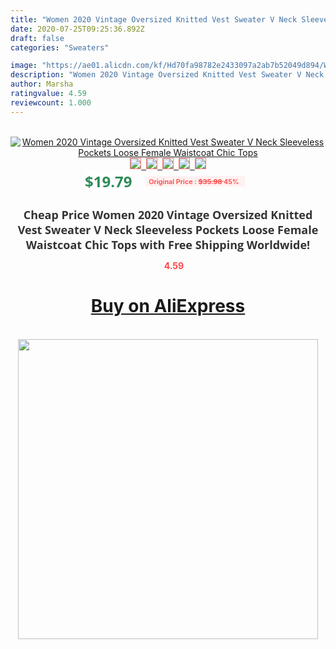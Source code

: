 ```yaml
---
title: "Women 2020 Vintage Oversized Knitted Vest Sweater V Neck Sleeveless Pockets Loose Female Waistcoat Chic Tops"
date: 2020-07-25T09:25:36.892Z
draft: false
categories: "Sweaters"

image: "https://ae01.alicdn.com/kf/Hd70fa98782e2433097a2ab7b52049d894/Women-2020-Vintage-Oversized-Knitted-Vest-Sweater-V-Neck-Sleeveless-Pockets-Loose-Female-Waistcoat-Chic-Tops.jpg"
description: "Women 2020 Vintage Oversized Knitted Vest Sweater V Neck Sleeveless Pockets Loose Female Waistcoat Chic Tops"
author: Marsha
ratingvalue: 4.59
reviewcount: 1.000
---
```

<br>
<div style="text-align: center;">
<a href="https://s.click.aliexpress.com/e/_AoDL0p" target="_blank" rel="nofollow noopener noreferrer"><img alt="Women 2020 Vintage Oversized Knitted Vest Sweater V Neck Sleeveless Pockets Loose Female Waistcoat Chic Tops" class="magnifier-image" src="https://ae01.alicdn.com/kf/Hd70fa98782e2433097a2ab7b52049d894/Women-2020-Vintage-Oversized-Knitted-Vest-Sweater-V-Neck-Sleeveless-Pockets-Loose-Female-Waistcoat-Chic-Tops.jpg_640x640.jpg">
<br>
<img style="border:1px solid salmon" src="https://ae01.alicdn.com/kf/Hd70fa98782e2433097a2ab7b52049d894/Women-2020-Vintage-Oversized-Knitted-Vest-Sweater-V-Neck-Sleeveless-Pockets-Loose-Female-Waistcoat-Chic-Tops.jpg_120x120.jpg">&nbsp;&nbsp;<img style="border:1px solid salmon" src="https://ae01.alicdn.com/kf/Hfb7e39dc135c48f89bdd78c4b9333753n/Women-2020-Vintage-Oversized-Knitted-Vest-Sweater-V-Neck-Sleeveless-Pockets-Loose-Female-Waistcoat-Chic-Tops.jpg_120x120.jpg">&nbsp;&nbsp;<img style="border:1px solid salmon" src="https://ae01.alicdn.com/kf/H1e0ffb305800432e9bf747e11e5733791/Women-2020-Vintage-Oversized-Knitted-Vest-Sweater-V-Neck-Sleeveless-Pockets-Loose-Female-Waistcoat-Chic-Tops.jpg_120x120.jpg">&nbsp;&nbsp;<img style="border:1px solid salmon" src="https://ae01.alicdn.com/kf/H6a65fc0e2d7e47e2b6246a0e38193214n/Women-2020-Vintage-Oversized-Knitted-Vest-Sweater-V-Neck-Sleeveless-Pockets-Loose-Female-Waistcoat-Chic-Tops.jpg_120x120.jpg">&nbsp;&nbsp;<img style="border:1px solid salmon" src="https://ae01.alicdn.com/kf/Hd632fad0e50740948fc38fc88c8b2086q/Women-2020-Vintage-Oversized-Knitted-Vest-Sweater-V-Neck-Sleeveless-Pockets-Loose-Female-Waistcoat-Chic-Tops.jpg_120x120.jpg"></a></div><br0>
<div style="text-align: center;"><span style="background-color: white; border: 0px; box-sizing: border-box; color: seagreen; display: inline-block; font-family: &quot;open sans&quot; , &quot;arial&quot; , &quot;helvetica&quot; , sans-serif , &quot;heiti&quot;; font-size: 24px; font-stretch: inherit; font-weight: 700; line-height: inherit; margin: 0px 10px 0px 0px; padding: 0px; vertical-align: middle;">$19.79 </span>
<span style="background: rgb(255 , 241 , 241); border-radius: 3px; border: 0px; box-sizing: border-box; color: #ff4747; display: inline-block; font-family: inherit; font-size: 12px; font-stretch: inherit; font-style: inherit; font-variant: inherit; font-weight: 600; line-height: inherit; margin: 0px; padding: 2px 5px; transform: scale(0.9); vertical-align: middle;">Original Price : <b style="text-decoration: line-through;">$35.98 </b> 45%&nbsp;&nbsp;</span></div>
<h1 style="color: #333333; display: inline-block; font-family: &quot;open sans&quot; , &quot;arial&quot; , &quot;helvetica&quot; , sans-serif , &quot;heiti&quot;; font-size: 18px; font-stretch: inherit; font-weight: 700; text-align: center;">Cheap Price Women 2020 Vintage Oversized Knitted Vest Sweater V Neck Sleeveless Pockets Loose Female Waistcoat Chic Tops with Free Shipping Worldwide!</h1>
<div style="color: #ff4747; text-align: center;">
<img src="https://4.bp.blogspot.com/-M0ZcTcb-5uY/XleCXlxnR4I/AAAAAAAAAEc/OrjgMkXV1oMQFaCRZj5HQwOCBcu3w1FegCPcBGAYYCw/s1600/star.png" style="height: 15px;">&nbsp;<b>4.59</b></div>
<div class="button_cont" align="center"><a class="buynow_a" href="https://s.click.aliexpress.com/e/_AoDL0p" target="_blank" rel="nofollow noopener noreferrer"><H1>Buy on AliExpress</H1></a></div><br>
<div class="separator" style="clear: both; text-align: center;">
<img src="https://lh3.googleusercontent.com/-pTy5HemUv9M/XlePHvY0dAI/AAAAAAAAAE4/0nX5iRUoIWY8eMW9Dpxeirr157OZliDIgCLcBGAsYHQ/s1600/badge.gif" width="480">
</div>
